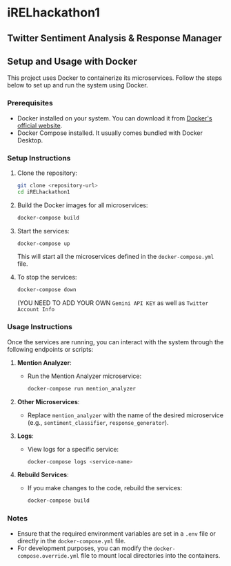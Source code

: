 # iRELhackathon1
## Twitter Sentiment Analysis & Response Manager

## Setup and Usage with Docker

This project uses Docker to containerize its microservices. Follow the steps below to set up and run the system using Docker.

### Prerequisites

- Docker installed on your system. You can download it from [Docker's official website](https://www.docker.com/).
- Docker Compose installed. It usually comes bundled with Docker Desktop.

### Setup Instructions

1. Clone the repository:
   ```bash
   git clone <repository-url>
   cd iRELhackathon1
   ```

2. Build the Docker images for all microservices:
   ```bash
   docker-compose build
   ```

3. Start the services:
   ```bash
   docker-compose up
   ```

   This will start all the microservices defined in the `docker-compose.yml` file.

4. To stop the services:
   ```bash
   docker-compose down
   ```
   (YOU NEED TO ADD YOUR OWN `Gemini API KEY` as well as `Twitter Account Info`

### Usage Instructions

Once the services are running, you can interact with the system through the following endpoints or scripts:

1. **Mention Analyzer**:
   - Run the Mention Analyzer microservice:
     ```bash
     docker-compose run mention_analyzer
     ```

2. **Other Microservices**:
   - Replace `mention_analyzer` with the name of the desired microservice (e.g., `sentiment_classifier`, `response_generator`).

3. **Logs**:
   - View logs for a specific service:
     ```bash
     docker-compose logs <service-name>
     ```

4. **Rebuild Services**:
   - If you make changes to the code, rebuild the services:
     ```bash
     docker-compose build
     ```

### Notes

- Ensure that the required environment variables are set in a `.env` file or directly in the `docker-compose.yml` file.
- For development purposes, you can modify the `docker-compose.override.yml` file to mount local directories into the containers.
